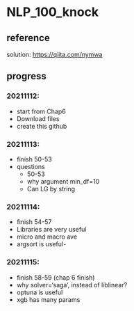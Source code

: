 # NLP_100_knock
## reference
solution: https://qiita.com/nymwa
## progress
### 20211112:
- start from Chap6
- Download files
- create this github
### 20211113:
- finish 50-53
- questions
  - 50-53
  - why argument min_df=10
  - Can LG by string
### 20211114:
- finish 54-57
- Libraries are very useful
- micro and macro ave 
- argsort is useful- 
### 20211115:
- finish 58-59 (chap 6 finish)
- why solver=‘saga’, instead of liblinear?
- optuna is useful
- xgb has many params
